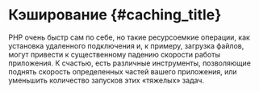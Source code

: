 # Кэширование {#caching_title}

PHP очень быстр сам по себе, но такие ресурсоемкие операции, как установка удаленного подключения и, к примеру, загрузка файлов, могут привести к существенному падению скорости работы приложения. К счастью, есть различные инструменты, позволяющие поднять скорость определенных частей вашего приложения, или уменьшить количество запусков этих «тяжелых» задач.